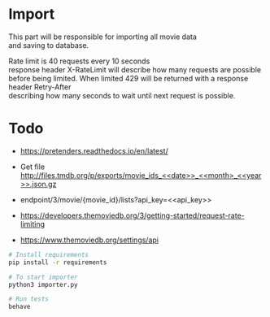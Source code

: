 # Import

This part will be responsible for importing all movie data  
and saving to database. 

Rate limit is 40 requests every 10 seconds  
response header X-RateLimit will describe how many requests are possible  
before being limited. 
When limited 429 will be returned with a response header Retry-After  
describing how many seconds to wait until next request is possible.

# Todo

* https://pretenders.readthedocs.io/en/latest/
* Get file http://files.tmdb.org/p/exports/movie_ids_<<date>>_<<month>_<<year>>.json.gz
* endpoint/3/movie/{movie_id}/lists?api_key=<<api_key>>

* https://developers.themoviedb.org/3/getting-started/request-rate-limiting
* https://www.themoviedb.org/settings/api


```bash
# Install requirements
pip install -r requirements

# To start importer
python3 importer.py

# Run tests
behave
```